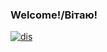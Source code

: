 ### Welcome!/Вітаю!
[![dis](https://discord.c99.nl/widget/theme-1/799253740967821373.png)](https://discord.com/users/799253740967821373/)
